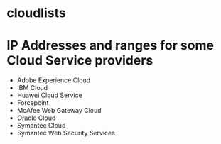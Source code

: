 # cloudlists
<h1>IP Addresses and ranges for some Cloud Service providers</h1>

<ul>
<li>Adobe Experience Cloud</li>
<li>IBM Cloud</li>
<li>Huawei Cloud Service</li>
<li>Forcepoint</li>
<li>McAfee Web Gateway Cloud</li>
<li>Oracle Cloud</li>
<li>Symantec Cloud</li>
<li>Symantec Web Security Services</li>
</ul>
